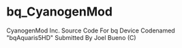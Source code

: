 # bq_CyanogenMod
CyanogenMod Inc. Source Code For bq Device Codenamed "bqAquaris5HD"
Submitted By Joel Bueno (C)